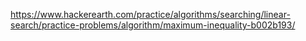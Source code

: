 https://www.hackerearth.com/practice/algorithms/searching/linear-search/practice-problems/algorithm/maximum-inequality-b002b193/
